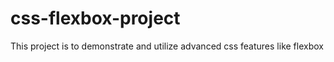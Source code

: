 # css-flexbox-project
This project is to demonstrate and utilize advanced css features like flexbox
